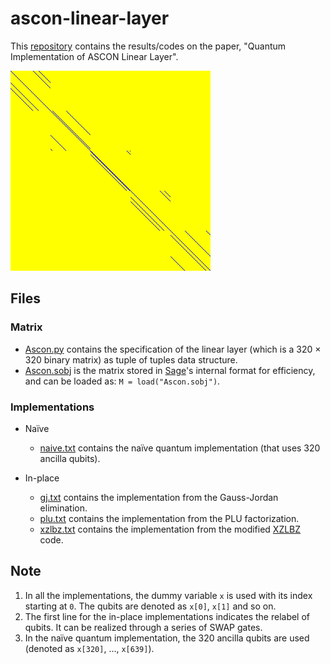 # ascon-linear-layer
This [repository](https://github.com/sohamroy19/ascon-linear-layer) contains the results/codes on the paper, "Quantum Implementation of ASCON Linear Layer".

<img src="./ASCON.png" width="320" title="yellow:0, blue:1"/>


## Files

### Matrix 
- [Ascon.py](./matrix/Ascon.py) contains the specification of the linear layer (which is a 320 × 320 binary matrix) as tuple of tuples data structure.
- [Ascon.sobj](./matrix/Ascon.sobj) is the matrix stored in [Sage](https://www.sagemath.org/)'s internal format for efficiency, and can be loaded as:
 `M = load("Ascon.sobj")`.

### Implementations
- Naïve
    - [naive.txt](./implementations/naive.txt) contains the naïve quantum implementation (that uses 320 ancilla qubits).

- In-place 
     - [gj.txt](./implementations/gj.txt) contains the implementation from the Gauss-Jordan elimination.
     - [plu.txt](./implementations/plu.txt) contains the implementation from the PLU factorization.
     - [xzlbz.txt](./implementations/xzlbz.txt) contains the implementation from the modified [XZLBZ](https://github.com/xiangzejun/Optimizing_Implementations_of_Linear_Layers/) code.

## Note
1. In all the implementations, the dummy variable `x` is used with its index starting at `0`. The qubits are denoted as `x[0]`, `x[1]` and so on.
2. The first line for the in-place implementations indicates the relabel of qubits. It can be realized through a series of SWAP gates.
3. In the naïve quantum implementation, the 320 ancilla qubits are used (denoted as `x[320]`, ..., `x[639]`).